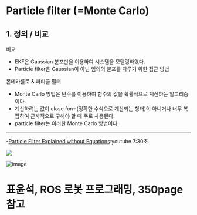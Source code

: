 # Particle filter (=Monte Carlo)


## 1. 정의 / 비교 

비교 
- EKF은 Gaussian 분포만을 이용하여 시스템을 모델링하였다. 
- Particle filter은 Gaussian이 아닌 임의의 분포를 다루기 위한 접근 방법

몬테카를로 & 파티클 필터 
-  Monte Carlo 방법은 난수를 이용하여 함수의 값을 확률적으로 계산하는 알고리즘이다. 
- 계산하려는 값이 close form(정확한 수식으로 계산되는 형태)이 아니거나 너무 복잡하여 근사적으로 구해야 할 때 주로 사용된다. 
- particle filter는 이러한 Monte Carlo 방법이다.




---

-[Particle Filter Explained without Equations](https://www.youtube.com/watch?v=aUkBa1zMKv4):youtube 7:30초

![](https://cdn-images-1.medium.com/max/800/1*s2kA7oclIHoCAQsao2fXhw.jpeg)

![image](https://user-images.githubusercontent.com/17797922/40173698-a45fd8ae-5a0d-11e8-8e37-681f95210626.png)


# 표윤석, ROS 로봇 프로그래밍, 350page 참고 